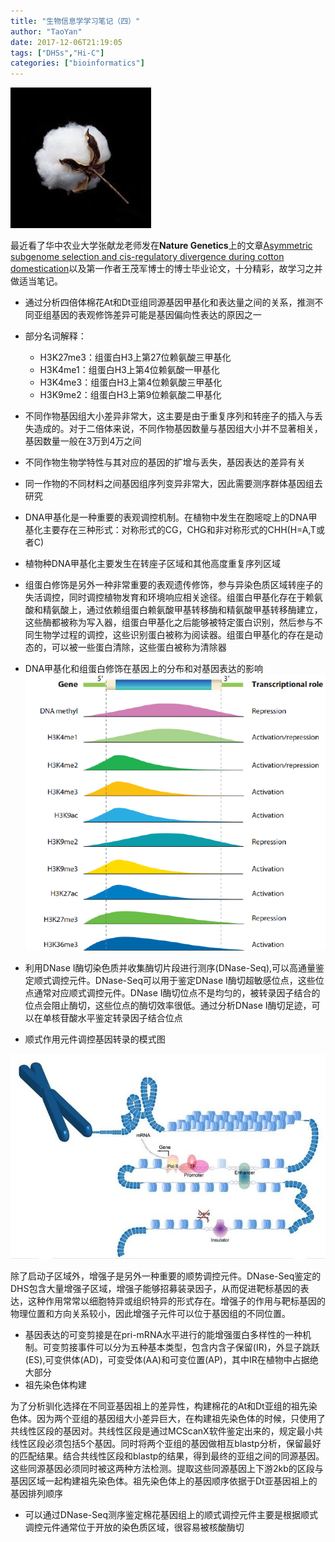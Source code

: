 ```yaml
---
title: "生物信息学学习笔记（四）"
author: "TaoYan"
date: 2017-12-06T21:19:05
tags: ["DHSs","Hi-C"]
categories: ["bioinformatics"]
---
```

![mark](https://github.com/YTLogos/Pic_blog/blob/master/lGak1jll4j.png?raw=true)

最近看了华中农业大学张献龙老师发在**Nature Genetics**上的文章[Asymmetric subgenome selection and cis-regulatory divergence during cotton domestication](https://www.nature.com/articles/ng.3807)以及第一作者王茂军博士的博士毕业论文，十分精彩，故学习之并做适当笔记。
<!--more-->

* 通过分析四倍体棉花At和Dt亚组同源基因甲基化和表达量之间的关系，推测不同亚组基因的表观修饰差异可能是基因偏向性表达的原因之一
* 部分名词解释：
     
    + H3K27me3：组蛋白H3上第27位赖氨酸三甲基化
    + H3K4me1：组蛋白H3上第4位赖氨酸一甲基化
    + H3K4me3：组蛋白H3上第4位赖氨酸三甲基化
    + H3K9me2：组蛋白H3上第9位赖氨酸二甲基化

* 不同作物基因组大小差异非常大，这主要是由于重复序列和转座子的插入与丢失造成的。对于二倍体来说，不同作物基因数量与基因组大小并不显著相关，基因数量一般在3万到4万之间
* 不同作物生物学特性与其对应的基因的扩增与丢失，基因表达的差异有关
* 同一作物的不同材料之间基因组序列变异非常大，因此需要测序群体基因组去研究
* DNA甲基化是一种重要的表观调控机制。在植物中发生在胞嘧啶上的DNA甲基化主要存在三种形式：对称形式的CG，CHG和非对称形式的CHH(H=A,T或者C)
* 植物种DNA甲基化主要发生在转座子区域和其他高度重复序列区域
* 组蛋白修饰是另外一种非常重要的表观遗传修饰，参与异染色质区域转座子的失活调控，同时调控植物发育和环境响应相关途径。组蛋白甲基化存在于赖氨酸和精氨酸上，通过依赖组蛋白赖氨酸甲基转移酶和精氨酸甲基转移酶建立，这些酶都被称为写入器，组蛋白甲基化之后能够被特定蛋白识别，然后参与不同生物学过程的调控，这些识别蛋白被称为阅读器。组蛋白甲基化的存在是动态的，可以被一些蛋白清除，这些蛋白被称为清除器
* DNA甲基化和组蛋白修饰在基因上的分布和对基因表达的影响
![mark](https://github.com/YTLogos/Pic_blog/blob/master/Cbb3BIfc95.png?raw=true)
* 利用DNase Ⅰ酶切染色质并收集酶切片段进行测序(DNase-Seq),可以高通量鉴定顺式调控元件。DNase-Seq可以用于鉴定DNase Ⅰ酶切超敏感位点，这些位点通常对应顺式调控元件。DNase Ⅰ酶切位点不是均匀的，被转录因子结合的位点会阻止酶切，这些位点的酶切效率很低。通过分析DNase Ⅰ酶切足迹，可以在单核苷酸水平鉴定转录因子结合位点
* 顺式作用元件调控基因转录的模式图

![mark](https://github.com/YTLogos/Pic_blog/blob/master/643Bk42CEm.png?raw=true)

除了启动子区域外，增强子是另外一种重要的顺势调控元件。DNase-Seq鉴定的DHS包含大量增强子区域，增强子能够招募装录因子，从而促进靶标基因的表达，这种作用常常以细胞特异或组织特异的形式存在。增强子的作用与靶标基因的物理位置和方向关系较小，因此增强子元件可以位于基因组的不同位置。
* 基因表达的可变剪接是在pri-mRNA水平进行的能增强蛋白多样性的一种机制。可变剪接事件可以分为五种基本类型，包含内含子保留(IR)，外显子跳跃(ES),可变供体(AD)，可变受体(AA)和可变位置(AP)，其中IR在植物中占据绝大部分
* 祖先染色体构建

为了分析驯化选择在不同亚基因祖上的差异性，构建棉花的At和Dt亚组的祖先染色体。因为两个亚组的基因组大小差异巨大，在构建祖先染色体的时候，只使用了共线性区段的基因对。共线性区段是通过MCScanX软件鉴定出来的，规定最小共线性区段必须包括5个基因。同时将两个亚组的基因做相互blastp分析，保留最好的匹配结果。结合共线性区段和blastp的结果，得到最终的亚组之间的同源基因。这些同源基因必须同时被这两种方法检测。提取这些同源基因上下游2kb的区段与基因区域一起构建祖先染色体。祖先染色体上的基因顺序依据于Dt亚基因祖上的基因排列顺序
* 可以通过DNase-Seq测序鉴定棉花基因组上的顺式调控元件主要是根据顺式调控元件通常位于开放的染色质区域，很容易被核酸酶切


